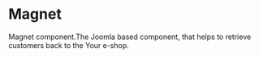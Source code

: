Magnet
======

Magnet component.The Joomla based component, that helps to retrieve customers back to the Your e-shop.
